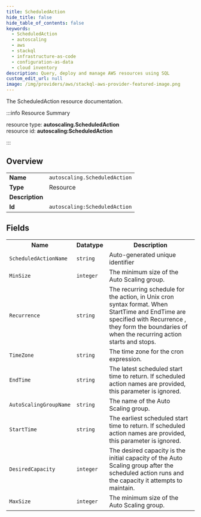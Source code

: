 ```yaml
---
title: ScheduledAction
hide_title: false
hide_table_of_contents: false
keywords:
  - ScheduledAction
  - autoscaling
  - aws
  - stackql
  - infrastructure-as-code
  - configuration-as-data
  - cloud inventory
description: Query, deploy and manage AWS resources using SQL
custom_edit_url: null
image: /img/providers/aws/stackql-aws-provider-featured-image.png
---
```

The ScheduledAction resource documentation.

:::info Resource Summary

<div class="row">
<div class="providerDocColumn">
<span>resource type:&nbsp;<b>autoscaling.ScheduledAction</b></span><br />
<span>resource id:&nbsp;<b>autoscaling:ScheduledAction</b></span><br />
</div>
</div>

:::

## Overview
<table><tbody>
<tr><td><b>Name</b></td><td><code>autoscaling.ScheduledAction</code></td></tr>
<tr><td><b>Type</b></td><td>Resource</td></tr>
<tr><td><b>Description</b></td><td></td></tr>
<tr><td><b>Id</b></td><td><code>autoscaling:ScheduledAction</code></td></tr>
</tbody></table>

## Fields
<table><tbody>
<tr><th>Name</th><th>Datatype</th><th>Description</th></tr>
<tr><td><code>ScheduledActionName</code></td><td><code>string</code></td><td>Auto-generated unique identifier</td></tr><tr><td><code>MinSize</code></td><td><code>integer</code></td><td>The minimum size of the Auto Scaling group.</td></tr><tr><td><code>Recurrence</code></td><td><code>string</code></td><td>The recurring schedule for the action, in Unix cron syntax format. When StartTime and EndTime are specified with Recurrence , they form the boundaries of when the recurring action starts and stops.</td></tr><tr><td><code>TimeZone</code></td><td><code>string</code></td><td>The time zone for the cron expression.</td></tr><tr><td><code>EndTime</code></td><td><code>string</code></td><td>The latest scheduled start time to return. If scheduled action names are provided, this parameter is ignored.</td></tr><tr><td><code>AutoScalingGroupName</code></td><td><code>string</code></td><td>The name of the Auto Scaling group.</td></tr><tr><td><code>StartTime</code></td><td><code>string</code></td><td>The earliest scheduled start time to return. If scheduled action names are provided, this parameter is ignored.</td></tr><tr><td><code>DesiredCapacity</code></td><td><code>integer</code></td><td>The desired capacity is the initial capacity of the Auto Scaling group after the scheduled action runs and the capacity it attempts to maintain.</td></tr><tr><td><code>MaxSize</code></td><td><code>integer</code></td><td>The minimum size of the Auto Scaling group.</td></tr>
</tbody></table>